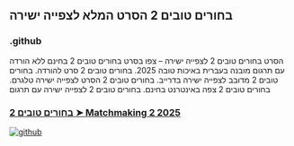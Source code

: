 ## בחורים טובים 2 הסרט המלא לצפייה ישירה

### .github

הסרט בחורים טובים 2 לצפייה ישירה – צפו בסרט בחורים טובים 2 בחינם ללא הורדה עם תרגום מובנה בעברית באיכות טובה 2025. בחורים טובים 2 סרט להורדה. בחורים טובים 2 מדובב לצפייה ישירה בדרייב. בחורים טובים 2 הסרט לצפייה ישירה טלגרם. בחורים טובים 2 צפה באינטרנט בחינם. בחורים טובים 2 לצפייה ישירה עם תרגום

### [בחורים טובים 2 ➤ Matchmaking 2 2025](https://watching4khdmovies.blogspot.com/2025/10/matchmaking-he.html)

<a href="https://watching4khdmovies.blogspot.com/2025/10/matchmaking-he.html" rel="nofollow"><img src="https://image.tmdb.org/t/p/w1280/eLoN3hLCAfkEFSuwtzbwuuvhOQM.jpg" alt="github" data-canonical-src="https://image.tmdb.org/t/p/w1280/eLoN3hLCAfkEFSuwtzbwuuvhOQM.jpg" style="max-width: 100%;"></a>
